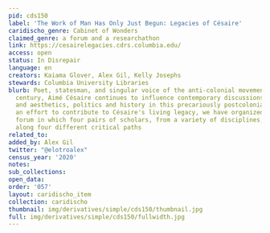 ```yaml
---
pid: cds150
label: 'The Work of Man Has Only Just Begun: Legacies of Césaire'
caridischo_genre: Cabinet of Wonders
claimed_genre: a forum and a researchathon
link: https://cesairelegacies.cdrs.columbia.edu/
access: open
status: In Disrepair
language: en
creators: Kaiama Glover, Alex Gil, Kelly Josephs
stewards: Columbia University Libraries
blurb: Poet, statesman, and singular voice of the anti-colonial movements of the 20th
  century, Aimé Césaire continues to influence contemporary discussions of ethics
  and aesthetics, politics and history in this precariously postcolonial world. In
  an effort to contribute to Césaire's living legacy, we have organized an online
  forum in which four pairs of scholars, from a variety of disciplines, offer reflections
  along four different critical paths
related_to:
added_by: Alex Gil
twitter: "@elotroalex"
census_year: '2020'
notes:
sub_collections:
open_data:
order: '057'
layout: caridischo_item
collection: caridischo
thumbnail: img/derivatives/simple/cds150/thumbnail.jpg
full: img/derivatives/simple/cds150/fullwidth.jpg
---
```

